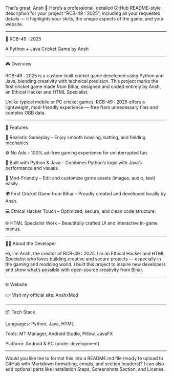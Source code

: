 That’s great, Ansh 👏 Here’s a professional, detailed GitHub README-style description for your project “RCB-49 : 2025”, including all your requested details — it highlights your skills, the unique aspects of the game, and your website.


---

🏏 RCB-49 : 2025

A Python + Java Cricket Game by Ansh


---

🎮 Overview

RCB-49 : 2025 is a custom-built cricket game developed using Python and Java, blending creativity with technical precision.
This project marks the first cricket game made from Bihar, designed and coded entirely by Ansh, an Ethical Hacker and HTML Specialist.

Unlike typical mobile or PC cricket games, RCB-49 : 2025 offers a lightweight, mod-friendly experience — free from unnecessary files and complex OBB data.


---

🚀 Features

🏏 Realistic Gameplay – Enjoy smooth bowling, batting, and fielding mechanics.

⚙️ No Ads – 100% ad-free gaming experience for uninterrupted fun.

🧠 Built with Python & Java – Combines Python’s logic with Java’s performance and visuals.

🧩 Mod-Friendly – Edit and customize game assets (images, audio, text) easily.

🌍 First Cricket Game from Bihar – Proudly created and developed locally by Ansh.

💻 Ethical Hacker Touch – Optimized, secure, and clean code structure.

🌐 HTML Specialist Work – Beautifully crafted UI and interactive in-game menus.



---

👨‍💻 About the Developer

Hi, I’m Ansh, the creator of RCB-49 : 2025.
I’m an Ethical Hacker and HTML Specialist who loves building creative and secure projects — especially in the gaming and modding world.
I built this project to inspire new developers and show what’s possible with open-source creativity from Bihar.


---

🌐 Website

👉 Visit my official site: AnshxMod


---

📦 Tech Stack

Languages: Python, Java, HTML

Tools: MT Manager, Android Studio, Pillow, JavaFX

Platform: Android & PC (under development)



---

Would you like me to format this into a README.md file (ready to upload to GitHub with Markdown formatting, emojis, and section headers)?
I can also add optional parts like Installation Steps, Screenshots Section, and License.

